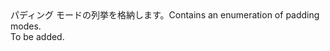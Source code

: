 <Namespace Name="Microsoft.IdentityModel.Clients.ActiveDirectory.Native">
  <Docs>
    <summary><span data-ttu-id="3009c-101">パディング モードの列挙を格納します。</span><span class="sxs-lookup"><span data-stu-id="3009c-101">Contains an enumeration of padding modes.</span></span></summary> 
    <remarks>To be added.</remarks>
  </Docs>
</Namespace>
